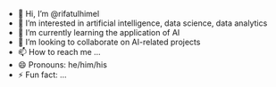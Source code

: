- 👋 Hi, I’m @rifatulhimel
- 👀 I’m interested in artificial intelligence, data science, data analytics
- 🌱 I’m currently learning the application of AI
- 💞️ I’m looking to collaborate on AI-related projects
- 📫 How to reach me ...
- 😄 Pronouns: he/him/his
- ⚡ Fun fact: ...

<!---
rifatulhimel/rifatulhimel is a ✨ special ✨ repository because its `README.md` (this file) appears on your GitHub profile.
You can click the Preview link to take a look at your changes.
--->
